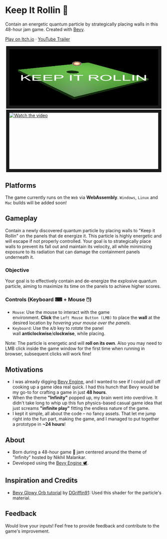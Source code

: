 # Keep It Rollin 🏐

Contain an energetic quantum particle by strategically placing walls in this 48-hour jam game. Created with [Bevy][bevy_engine_home].

[Play on Itch.io][keep_it_rollin_itch_io] · [YouTube Trailer][keep_it_rollin_youtube]

<a href="https://nilaysavant.itch.io/keep-it-rollin" target="_blank" style="display: flex; flex-direction: column; margin: 0.2rem 0.2rem;">
<img src=".readme/banner-1-w-text-1.png" alt="Play Now on Itch.io" height="180" border="10" />
</a>
<a href="http://www.youtube.com/watch?feature=player_embedded&v=26DM3uq3MNw" target="_blank" style="display: flex; flex-direction: column; margin: 0.2rem 0.2rem;">
<img src="http://img.youtube.com/vi/26DM3uq3MNw/mqdefault.jpg" alt="Watch the video" height="180" border="10" />
</a>

## Platforms

The game currently runs on the `Web` via **WebAssembly**. `Windows`, `Linux` and `Mac` builds will be added soon!

## Gameplay

Contain a newly discovered quantum particle by placing walls to "Keep it Rollin" on the panels that de energize it. This particle is highly energetic and will escape if not properly controlled. Your goal is to strategically place walls to prevent its fall out and maintain its velocity, all while minimizing exposure to its radiation that can damage the containment panels underneath it.

### Objective

Your goal is to effectively contain and de-energize the explosive quantum particle, aiming to maximize its time on the panels to achieve higher scores.

### Controls (Keyboard ⌨ + Mouse 🖱️)

- `Mouse`: Use the mouse to interact with the game environment. **Click** the `Left Mouse Button (LMB)` to place the **wall** at the desired location by *hovering your mouse over the panels*.
- `Keyboard`: Use the `A`/`D` key to _rotate_ the panel wall **anticlockwise**/**clockwise**, while placing.

Note: The particle is energetic and will **roll on its own**. Also you may need to LMB click inside the game window for the first time when running in browser, subsequent clicks will work fine!​

## Motivations

- I was already digging [Bevy Engine][bevy_engine_home], and I wanted to see if I could pull off cooking up a game idea real quick. I had this hunch that Bevy would be my go-to for crafting a game in just **48 hours**.
- When the theme **"Infinity"** popped up, my brain went into overdrive. It didn't take long to whip up this fun physics-based casual game idea that just screams **"infinite play"** fitting the endless nature of the game.
- I kept it simple, all about the code – no fancy assets. That let me jump right into the fun part, making the game, and I managed to put together a prototype in **~24 hours**!

## About

- Born during a 48-hour game 📆 jam centered around the theme of "Infinity" hosted by Nikhil Malankar.
- Developed using the [Bevy Engine 🕊️][bevy_engine_home].

## Inspiration and Credits

- [Bevy Glowy Orb tutorial][bevy_glowy_orb_tutorial] by [DGriffin91][dgriffin91_github]: Used this shader for the particle's material.

## Feedback

Would love your inputs! Feel free to provide feedback and contribute to the game's improvement.

[keep_it_rollin_itch_io]: https://nilaysavant.itch.io/keep-it-rollin
[keep_it_rollin_youtube]: https://youtu.be/26DM3uq3MNw
[bevy_engine_home]: https://bevyengine.org/
[dgriffin91_github]: https://github.com/DGriffin91
[bevy_glowy_orb_tutorial]: https://github.com/DGriffin91/bevy_glowy_orb_tutorial

